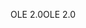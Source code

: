 <span data-ttu-id="48604-101">OLE 2.0</span><span class="sxs-lookup"><span data-stu-id="48604-101">OLE 2.0</span></span>